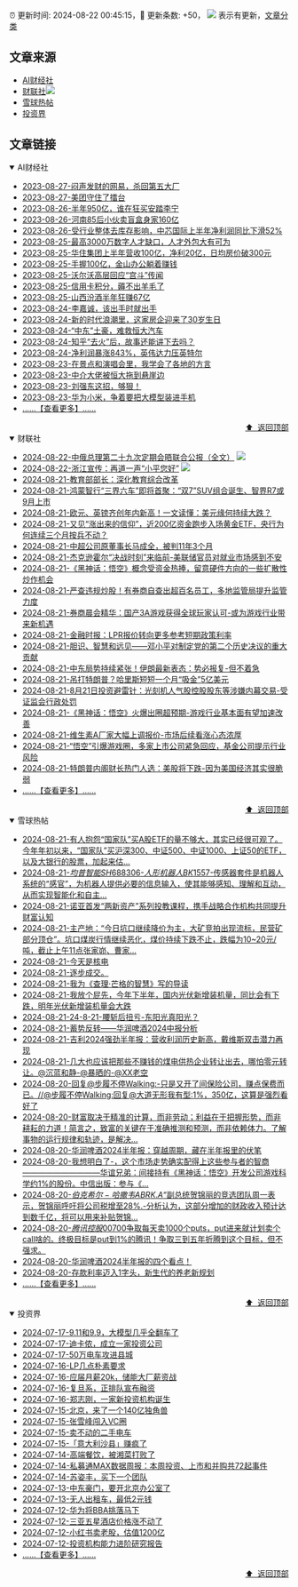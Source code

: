 ##

:alarm_clock: 更新时间: 2024-08-22 00:45:15，:rocket: 更新条数: +50， ![](/assets/dot.png) 表示有更新，[文章分类](/TAGS.md)

## 文章来源

- [AI财经社](#ai财经社)  
- [财联社](#财联社)![](/assets/dot.png)   
- [雪球热帖](#雪球热帖)  
- [投资界](#投资界)  

## 文章链接

<details open>
<summary id="ai财经社">
 AI财经社
</summary>


- [2023-08-27-闷声发财的网易，杀回第五大厂](https://www.aicaijing.com.cn/article/18610)  
- [2023-08-27-美团守住了擂台](https://www.aicaijing.com.cn/article/18611)  
- [2023-08-26-半年950亿，谁在狂买安踏李宁](https://www.aicaijing.com.cn/article/18607)  
- [2023-08-26-河南85后小伙卖盲盒身家160亿](https://www.aicaijing.com.cn/article/18608)  
- [2023-08-26-受行业整体去库存影响，中芯国际上半年净利润同比下滑52%](https://www.aicaijing.com.cn/article/18609)  
- [2023-08-25-最高3000万数字人才缺口，人才外包大有可为](https://www.aicaijing.com.cn/article/18601)  
- [2023-08-25-华住集团上半年营收100亿，净利20亿，日均房价破300元](https://www.aicaijing.com.cn/article/18602)  
- [2023-08-25-手握100亿，金山办公躺着赚钱](https://www.aicaijing.com.cn/article/18603)  
- [2023-08-25-沃尔沃高层回应“宫斗”传闻](https://www.aicaijing.com.cn/article/18604)  
- [2023-08-25-信用卡积分，薅不出羊毛了](https://www.aicaijing.com.cn/article/18605)  
- [2023-08-25-山西汾酒半年狂赚67亿](https://www.aicaijing.com.cn/article/18606)  
- [2023-08-24-李嘉诚，该出手时就出手](https://www.aicaijing.com.cn/article/18596)  
- [2023-08-24-新的时代浪潮里，这家房企迎来了30岁生日](https://www.aicaijing.com.cn/article/18597)  
- [2023-08-24-“中东”土豪，难救恒大汽车](https://www.aicaijing.com.cn/article/18598)  
- [2023-08-24-知乎“去火”后，故事还能讲下去吗？](https://www.aicaijing.com.cn/article/18599)  
- [2023-08-24-净利润暴涨843%，英伟达力压英特尔](https://www.aicaijing.com.cn/article/18600)  
- [2023-08-23-在景点和演唱会里，我学会了各地的方言](https://www.aicaijing.com.cn/article/18591)  
- [2023-08-23-中介大佬被恒大拖到悬崖边](https://www.aicaijing.com.cn/article/18592)  
- [2023-08-23-刘强东这招，够狠！](https://www.aicaijing.com.cn/article/18593)  
- [2023-08-23-华为小米，争着要把大模型装进手机](https://www.aicaijing.com.cn/article/18594)  
- [......【查看更多】......](/details/AI财经社.md)

<div align="right"><a href="#文章来源">⬆ &nbsp;返回顶部</a></div>
</details>

<details open>
<summary id="财联社">
 财联社
</summary>


- [2024-08-22-中俄总理第二十九次定期会晤联合公报（全文）](https://www.cls.cn/detail/1771989) ![](/assets/new.png)  
- [2024-08-22-浙江宣传：再道一声“小平您好”](https://www.cls.cn/detail/1771997) ![](/assets/new.png)  
- [2024-08-21-教育部部长：深化教育综合改革](https://www.cls.cn/detail/1770754)  
- [2024-08-21-鸿蒙智行“三界六车”即将首聚：“双7”SUV组合诞生、智界R7或9月上市](https://www.cls.cn/detail/1770755)  
- [2024-08-21-欧元、英镑齐创年内新高！一文读懂：美元缘何持续大跌？](https://www.cls.cn/detail/1770752)  
- [2024-08-21-又见“涨出来的信仰”，近200亿资金跑步入场黄金ETF，央行为何连续三个月按兵不动？](https://www.cls.cn/detail/1770656)  
- [2024-08-21-中超公司原董事长马成全，被判11年3个月](https://www.cls.cn/detail/1770628)  
- [2024-08-21-杰克逊霍尔“决战时刻”来临前-美联储官员对就业市场感到不安](https://www.cls.cn/detail/1770619)  
- [2024-08-21-《黑神话：悟空》概念受资金热捧，留意硬件方向的一些扩散性炒作机会](https://www.cls.cn/detail/1770611)  
- [2024-08-21-严查违规炒股！有券商自查出超百名员工，多地监管局提升监管力度](https://www.cls.cn/detail/1770605)  
- [2024-08-21-券商晨会精华：国产3A游戏获得全球玩家认可-或为游戏行业带来新机遇](https://www.cls.cn/detail/1770552)  
- [2024-08-21-金融时报：LPR报价转向更多参考短期政策利率](https://www.cls.cn/detail/1770549)  
- [2024-08-21-胆识、智慧和远见——邓小平对制定党的第二个历史决议的重大贡献](https://www.cls.cn/detail/1770505)  
- [2024-08-21-中东局势持续紧张！伊朗最新表态：势必报复-但不着急](https://www.cls.cn/detail/1770547)  
- [2024-08-21-吊打特朗普？哈里斯短短一个月“吸金”5亿美元](https://www.cls.cn/detail/1770550)  
- [2024-08-21-8月21日投资避雷针：光刻机人气股控股股东等涉嫌内幕交易-受证监会行政处罚](https://www.cls.cn/detail/1770541)  
- [2024-08-21-《黑神话：悟空》火爆出圈超预期-游戏行业基本面有望加速改善](https://www.cls.cn/detail/1770504)  
- [2024-08-21-维生素A厂家大幅上调报价-市场后续看涨心态浓厚](https://www.cls.cn/detail/1770495)  
- [2024-08-21-“悟空”引爆游戏圈，多家上市公司紧急回应，基金公司提示行业风险](https://www.cls.cn/detail/1770560)  
- [2024-08-21-特朗普内阁财长热门人选：美股将下跌-因为美国经济其实很脆弱](https://www.cls.cn/detail/1770556)  
- [......【查看更多】......](/details/财联社.md)

<div align="right"><a href="#文章来源">⬆ &nbsp;返回顶部</a></div>
</details>

<details open>
<summary id="雪球热帖">
 雪球热帖
</summary>


- [2024-08-21-有人抱怨“国家队”买A股ETF的量不够大，其实已经很可观了。今年年初以来，“国家队”买沪深300、中证500、中证1000、上证50的ETF，以及大银行的股票，加起来估...](https://xueqiu.com/5519392453/301781898)  
- [2024-08-21-$均普智能SH688306$-$人形机器人BK1557$-传感器套件是机器人系统的“感官”，为机器人提供必要的信息输入，使其能够感知、理解和互动，从而实现智能化和自主...](https://xueqiu.com/8422393874/301755210)  
- [2024-08-21-诺亚首发“两新资产”系列投教课程，携手战略合作机构共同提升财富认知](https://xueqiu.com/6988188318/301790355)  
- [2024-08-21-主产地：“今日坑口继续降价为主，大矿竞拍出现流标，民营矿部分顶仓”。坑口煤炭行情继续恶化，煤价持续下跌不止，跌幅为10~20元/吨，截止上午11点张家峁、曹家...](https://xueqiu.com/2241249492/301777679)  
- [2024-08-21-今天是核电](https://xueqiu.com/2241249492/301751490)  
- [2024-08-21-逐步成交。](https://xueqiu.com/2241249492/301768963)  
- [2024-08-21-我为《查理·芒格的智慧》写的导读](https://xueqiu.com/9598793634/301760894)  
- [2024-08-21-我放个屁先，今年下半年，国内光伏新增装机量，同比会有下跌，明年光伏新增装机量会大跌](https://xueqiu.com/8790885129/301810180)  
- [2024-08-21-24-8-21-腰斩后扭亏-东阳光真阳光？](https://xueqiu.com/8772786299/301816290)  
- [2024-08-21-蓄势反转——华润啤酒2024中报分析](https://xueqiu.com/6056806984/301826055)  
- [2024-08-21-吉利2024强劲半年报：营收利润历史新高，戴维斯双击潜力再现](https://xueqiu.com/4660283758/301848623)  
- [2024-08-21-几大也应该把那些不赚钱的煤电供热企业转让出去，哪怕零元转让。@沉蓝和静-@暴晒的-@XX老空](https://xueqiu.com/2241249492/301845547)  
- [2024-08-20-回复@步履不停Walking:-只是又开了间保险公司，赚点保费而已。//@步履不停Walking:回复@大道无形我有型:1%，350亿，这算是强烈看好了](https://xueqiu.com/1247347556/301608606)  
- [2024-08-20-财富取决于精准的计算，而非劳动；利益在于把握形势，而非耕耘的力道！简言之，致富的关键在于准确推测和预测，而非依赖体力。了解事物的运行规律和轨迹，是解决...](https://xueqiu.com/6451611049/301634490)  
- [2024-08-20-华润啤酒2024半年报：穿越周期，藏在半年报里的伏笔](https://xueqiu.com/9210717241/301685778)  
- [2024-08-20-我想明白了-，这个市场走势确实配得上这些参与者的智商——————————华谊兄弟：间接持有《黑神话：悟空》开发公司游戏科学约1%的股份。中信出版：参与《...](https://xueqiu.com/2847763783/301639310)  
- [2024-08-20-$伯克希尔-哈撒韦ABRK.A$“副总统贺锦丽的竞选团队周一表示，贺锦丽呼吁将公司税增至28%.-分析认为，这部分增加的财政收入预计达到数千亿，将可以用来补贴贺锦...](https://xueqiu.com/1247347556/301587930)  
- [2024-08-20-$腾讯控股00700$争取每天卖1000个puts，put进来就计划卖个call啥的。终极目标是put到1%的腾讯！争取三到五年折腾到这个目标，但不强求。](https://xueqiu.com/1247347556/301604944)  
- [2024-08-20-华润啤酒2024半年报的四个看点！](https://xueqiu.com/2496980475/301678851)  
- [2024-08-20-存款利率迈入1字头，新生代的养老新规划](https://xueqiu.com/8554637108/301650487)  
- [......【查看更多】......](/details/雪球热帖.md)

<div align="right"><a href="#文章来源">⬆ &nbsp;返回顶部</a></div>
</details>

<details open>
<summary id="投资界">
 投资界
</summary>


- [2024-07-17-9.11和9.9，大模型几乎全翻车了](https://posts.careerengine.us/p/6697778c44726b29bffa3a09)  
- [2024-07-17-迪卡侬，成立一家投资公司](https://posts.careerengine.us/p/6697778c44726b29bffa3a01)  
- [2024-07-17-50万电车攻进县城](https://posts.careerengine.us/p/6697779c831e1d29eea44253)  
- [2024-07-16-LP几点朴素要求](https://posts.careerengine.us/p/669636a8720ed522248054dc)  
- [2024-07-16-应届月薪20k，储能大厂薪资战](https://posts.careerengine.us/p/669636a8720ed522248054d4)  
- [2024-07-16-复旦系，正排队宣布融资](https://posts.careerengine.us/p/66963699cb38e136a496986c)  
- [2024-07-16-郑志刚，一家新投资机构诞生](https://posts.careerengine.us/p/66963699cb38e136a4969874)  
- [2024-07-15-北京，来了一个140亿独角兽](https://posts.careerengine.us/p/6694db59a0c3ac562b61f9af)  
- [2024-07-15-张雪峰闯入VC圈](https://posts.careerengine.us/p/6694db59a0c3ac562b61f9b7)  
- [2024-07-15-卖不动的二手电车](https://posts.careerengine.us/p/6694db6836b2f1565d9b541a)  
- [2024-07-15-「意大利沙县」赚疯了](https://posts.careerengine.us/p/6694db6836b2f1565d9b5422)  
- [2024-07-14-高端餐饮，被湘菜打败了](https://posts.careerengine.us/p/6693862333c6e710d0bf9dc4)  
- [2024-07-14-私募通MAX数据周报：本周投资、上市和并购共72起事件](https://posts.careerengine.us/p/6693862333c6e710d0bf9dcc)  
- [2024-07-14-苏姿丰，买下一个团队](https://posts.careerengine.us/p/6693861481427510b2b9c123)  
- [2024-07-13-中东豪门，要开北京办公室了](https://posts.careerengine.us/p/66922794a876f80d113b51fe)  
- [2024-07-13-无人出租车，最低2元钱](https://posts.careerengine.us/p/669227b82202ae0dfac5d713)  
- [2024-07-12-华为将BBA挑落马下](https://posts.careerengine.us/p/6690a6c68082df14ead7eaac)  
- [2024-07-12-三亚五星酒店价格涨不动了](https://posts.careerengine.us/p/6690a6c68082df14ead7eaa4)  
- [2024-07-12-小红书卖老股，估值1200亿](https://posts.careerengine.us/p/6690a6b756b00014bcc00e8f)  
- [2024-07-12-投资机构能力进阶研究报告](https://posts.careerengine.us/p/6690a6b756b00014bcc00e87)  
- [......【查看更多】......](/details/投资界.md)

<div align="right"><a href="#文章来源">⬆ &nbsp;返回顶部</a></div>
</details>
